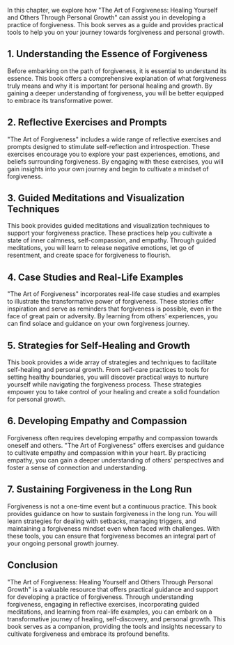 
In this chapter, we explore how "The Art of Forgiveness: Healing Yourself and Others Through Personal Growth" can assist you in developing a practice of forgiveness. This book serves as a guide and provides practical tools to help you on your journey towards forgiveness and personal growth.

**1. Understanding the Essence of Forgiveness**
-----------------------------------------------

Before embarking on the path of forgiveness, it is essential to understand its essence. This book offers a comprehensive explanation of what forgiveness truly means and why it is important for personal healing and growth. By gaining a deeper understanding of forgiveness, you will be better equipped to embrace its transformative power.

**2. Reflective Exercises and Prompts**
---------------------------------------

"The Art of Forgiveness" includes a wide range of reflective exercises and prompts designed to stimulate self-reflection and introspection. These exercises encourage you to explore your past experiences, emotions, and beliefs surrounding forgiveness. By engaging with these exercises, you will gain insights into your own journey and begin to cultivate a mindset of forgiveness.

**3. Guided Meditations and Visualization Techniques**
------------------------------------------------------

This book provides guided meditations and visualization techniques to support your forgiveness practice. These practices help you cultivate a state of inner calmness, self-compassion, and empathy. Through guided meditations, you will learn to release negative emotions, let go of resentment, and create space for forgiveness to flourish.

**4. Case Studies and Real-Life Examples**
------------------------------------------

"The Art of Forgiveness" incorporates real-life case studies and examples to illustrate the transformative power of forgiveness. These stories offer inspiration and serve as reminders that forgiveness is possible, even in the face of great pain or adversity. By learning from others' experiences, you can find solace and guidance on your own forgiveness journey.

**5. Strategies for Self-Healing and Growth**
---------------------------------------------

This book provides a wide array of strategies and techniques to facilitate self-healing and personal growth. From self-care practices to tools for setting healthy boundaries, you will discover practical ways to nurture yourself while navigating the forgiveness process. These strategies empower you to take control of your healing and create a solid foundation for personal growth.

**6. Developing Empathy and Compassion**
----------------------------------------

Forgiveness often requires developing empathy and compassion towards oneself and others. "The Art of Forgiveness" offers exercises and guidance to cultivate empathy and compassion within your heart. By practicing empathy, you can gain a deeper understanding of others' perspectives and foster a sense of connection and understanding.

**7. Sustaining Forgiveness in the Long Run**
---------------------------------------------

Forgiveness is not a one-time event but a continuous practice. This book provides guidance on how to sustain forgiveness in the long run. You will learn strategies for dealing with setbacks, managing triggers, and maintaining a forgiveness mindset even when faced with challenges. With these tools, you can ensure that forgiveness becomes an integral part of your ongoing personal growth journey.

**Conclusion**
--------------

"The Art of Forgiveness: Healing Yourself and Others Through Personal Growth" is a valuable resource that offers practical guidance and support for developing a practice of forgiveness. Through understanding forgiveness, engaging in reflective exercises, incorporating guided meditations, and learning from real-life examples, you can embark on a transformative journey of healing, self-discovery, and personal growth. This book serves as a companion, providing the tools and insights necessary to cultivate forgiveness and embrace its profound benefits.
